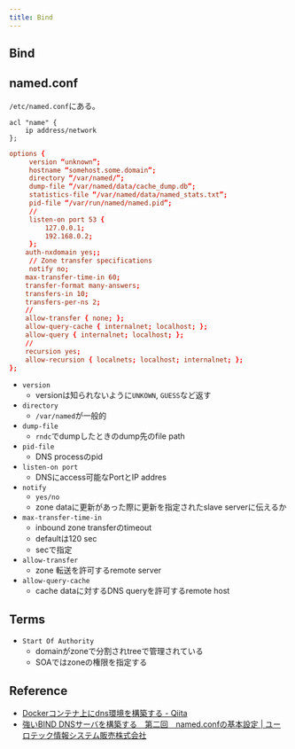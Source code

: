 ```yaml
---
title: Bind
---
```


## Bind

## named.conf
`/etc/named.conf`にある。

```
acl "name" {
    ip address/network
};
```

```conf
options { 
     version “unknown”;
     hostname “somehost.some.domain”;
     directory “/var/named/”; 
     dump-file “/var/named/data/cache_dump.db”; 
     statistics-file “/var/named/data/named_stats.txt”; 
     pid-file “/var/run/named/named.pid”;
     //
     listen-on port 53 {
         127.0.0.1;
         192.168.0.2;
     };
    auth-nxdomain yes;;
     // Zone transfer specifications
     notify no;
    max-transfer-time-in 60;
    transfer-format many-answers; 
    transfers-in 10; 
    transfers-per-ns 2;
    //
    allow-transfer { none; };
    allow-query-cache { internalnet; localhost; };
    allow-query { internalnet; localhost; };
    // 
    recursion yes;
    allow-recursion { localnets; localhost; internalnet; };
};
```

* `version`
    * versionは知られないように`UNKOWN`, `GUESS`など返す
* `directory`
    * `/var/named`が一般的
* `dump-file`
    * `rndc`でdumpしたときのdump先のfile path
* `pid-file`
    * DNS processのpid
* `listen-on port`
    * DNSにaccess可能なPortとIP addres
* `notify`
    * `yes/no`
    * zone dataに更新があった際に更新を指定されたslave serverに伝えるか
* `max-transfer-time-in`
    * inbound zone transferのtimeout
    * defaultは120 sec
    * secで指定
* `allow-transfer`
    * zone 転送を許可するremote server
* `allow-query-cache`
    * cache dataに対するDNS queryを許可するremote host

## Terms
* `Start Of Authority`
    * domainがzoneで分割されtreeで管理されている
    * SOAではzoneの権限を指定する

## Reference
* [Dockerコンテナ上にdns環境を構築する - Qiita](https://qiita.com/hakaicode/items/478ba39055c101d6197d)
* [強いBIND DNSサーバを構築する　第二回　named.confの基本設定 | ユーロテック情報システム販売株式会社](http://www.eis.co.jp/bind9_src_build_2/)
